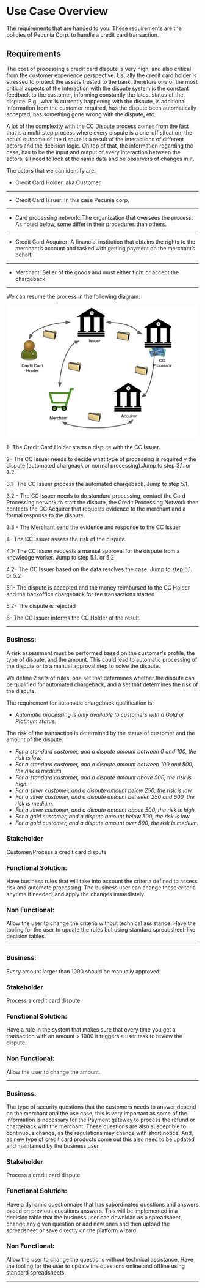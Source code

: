 # Use Case Overview

The requirements that are handed to you:
These requirements are the policies of Pecunia Corp. to handle a credit card transaction.


## Requirements

The cost of processing a credit card dispute is very high, and also critical from the customer experience perspective. Usually the credit card holder is stressed to protect the assets trusted to the bank, therefore one of the most critical aspects of the interaction with the dispute system is the constant feedback to the customer, informing constantly the latest status of the dispute. E.g., what is currently happening with the dispute, is additional information from the customer required, has the dispute been automatically accepted, has something gone wrong with the dispute, etc.

A lot of the complexity with the CC Dispute process comes from the fact that is a multi-step process where every dispute is a one-off situation, the actual outcome of the dispute is a result of the interactions of different actors and the decision logic. On top of that, the information regarding the case, has to be the input and output of every interaction between the actors, all need to look at the same data and be observers of changes in it.

The actors that we can identify are:

- Credit Card Holder: aka Customer
---------------------

- Credit Card Issuer: In this case Pecunia corp.
---------------------

- Card processing network:  The organization that oversees the process. As noted below, some differ in their procedures than others.
--------------------------

- Credit Card Acquirer: A financial institution that obtains the rights to the merchant’s account and tasked with getting payment on the merchant’s behalf.
-----------------------

- Merchant: Seller of the goods and must either fight or accept the chargeback
----------


We can resume the process in the following diagram:



<img src="../../assets/middleware/rhpam-7-workshop/business-central-cc-dispute-processing.png"  width="600" />



1- The Credit Card Holder starts a dispute with the CC Issuer.

2- The CC Issuer needs to decide what type of processing is required y the dispute (automated chargeack or normal processing).Jump to step 3.1. or 3.2.

3.1- The CC Issuer process the automated chargeback. Jump  to step 5.1.

3.2 - The CC Issuer needs to do standard processing, contact the Card Processing network to start the dispute, the Credit Processing Network then contacts the CC Acquirer that requests evidence to the merchant and a formal response to the dispute.

3.3 - The Merchant send the evidence and response to the CC Issuer

4- The CC Issuer assess the risk of the dispute.

4.1- The CC Issuer requests a manual approval for the dispute from a knowledge worker. Jump to step 5.1. or 5.2

4.2- The CC Issuer based on the data resolves the case. Jump to step 5.1. or 5.2

5.1- The dispute is accepted and the money reimbursed to the CC Holder and the backoffice chargeback for fee transactions started

5.2- The dispute is rejected

6- The CC Issuer informs the CC Holder of the result.


--------------------------------------------------

### Business:

A risk assessment must be performed based on the customer's profile, the type of dispute, and the amount. This could lead to automatic processing of the dispute or to a manual approval step to solve the dispute.

We define 2 sets of rules, one set that determines whether the dispute can be qualified for automated chargeback, and a set that determines the risk of the dispute.

The requirement for automatic chargeback qualification is:

- _Automatic processing is only available to customers with a Gold or Platinum status._

The risk of the transaction is determined by the status of customer and the amount of the dispute:

- _For a standard customer, and a dispute amount between 0 and 100, the risk is low._
- _For a standard customer, and a dispute amount between 100 and 500, the risk is medium_
- _For a standard customer, and a dispute amount above 500, the risk is high._
- _For a silver customer, and a dispute amount below 250, the risk is low._
- _For a silver customer, and a dispute amount between 250 and 500, the risk is medium._
- _For a silver customer, and a dispute amount above 500, the risk is high._
- _For a gold customer, and a dispute amount below 500, the risk is low._
- _For a gold customer, and a dispute amount over 500, the risk is medium._


### Stakeholder

Customer/Process a credit card dispute

### Functional Solution:

Have business rules that will take into account the criteria defined to assess risk and automate processing. The business user can change these criteria anytime if needed, and apply the changes immediately. 


### Non Functional:

Allow the user to change the criteria without technical assistance. Have the tooling for the user to update the rules but using standard spreadsheet-like decision tables.

------------------------------------------------------------------------------------------------------------------------------

### Business:

Every amount larger than 1000 should be manually approved.

### Stakeholder

Process a credit card dispute

### Functional Solution:

Have a rule in the system that makes sure that every time you get a transaction with an amount > 1000 it triggers a user task to review the dispute.

### Non Functional:

Allow the user to change the amount.

-----------------------------------------------------------------------------------------------------------------------------------------------------------------

### Business:

The type of security questions that the customers needs to answer depend on the merchant and the use case, this is very important as some of the information is necessary for the Payment gateway to process the refund or chargeback with the merchant. These questions are also susceptible to continuous change, as the regulations may change with short notice. And, as new type of credit card products come out this also need to be updated and maintained by the business user.

### Stakeholder

Process a credit card dispute

### Functional Solution:

Have a dynamic questionnaire that has subordinated questions and answers based on previous questions answers. This will be implemented in a decision table that the business user can download as a spreadsheet, change any given question or add new ones and then upload the spreadsheet or save directly on the platform wizard.

### Non Functional:

Allow the user to change the questions without technical assistance. Have the tooling for the user to update the questions online and offline using standard spreadsheets.

------------------------------------------------------------------------------------------------------------------------------
